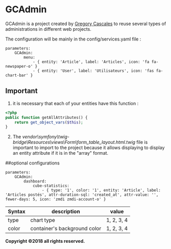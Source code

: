 # GCAdmin

GCAdmin is a project created by [Gregory Cascales](https://www.cascales.fr/) to reuse several types of administrations in different web projects.

The configuration will be mainly in the config/services.yaml file :
```
parameters:
    GCAdmin:
        menu:
            - { entity: 'Article', label: 'Articles', icon: 'fa fa-newspaper-o' }
            - { entity: 'User', label: 'Utilisateurs', icon: 'fas fa-chart-bar' }
```

## Important

1. it is necessary that each of your entities have this function :
```php
<?php
public function getAllAttributes() {
    return get_object_vars($this);
}
```

2. The *vendor\symfony\twig-bridge\Resources\views\Form\form_table_layout.html.twig* file is important to import to the project because it allows displaying to display an entity attribute if it is in the "array" format.

##optional configurations
```
parameters:
    GCAdmin:
        dashboard:
            cube-statistics:
                - { type: '1', color: '1', entity: 'Article', label: 'Articles postés', attr-duration-sql: 'created_at', attr-value: '', fewer-days: 5, icon: 'zmdi zmdi-account-o' }
```

| Syntax  | description |   value    |
|---------|-------------|------------|
| type  | chart type    | 1, 2, 3, 4 |
| color | container's background color| 1, 2, 3, 4 |



**Copyright ©2018 all rights reserved.**

